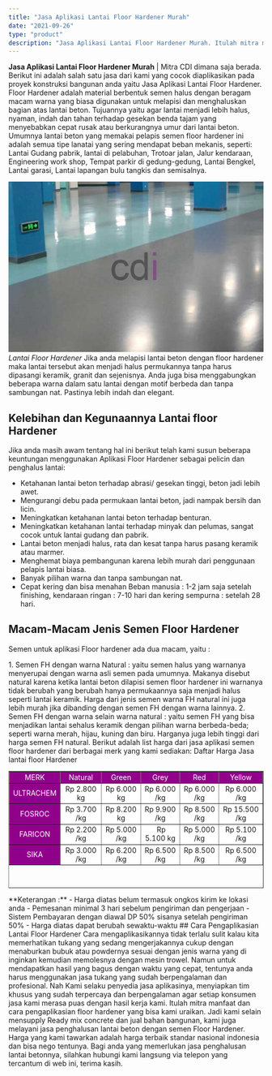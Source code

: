 ```yaml
---
title: "Jasa Aplikasi Lantai Floor Hardener Murah"
date: "2021-09-26"
type: "product"
description: "Jasa Aplikasi Lantai Floor Hardener Murah. Itulah mitra manfaat dan cara pengaplikasian floor hardener yang bisa kami uraikan. Jadi kami selain mensupply Rea..."
---
```


**Jasa Aplikasi Lantai Floor Hardener Murah** | Mitra CDI dimana saja berada. Berikut ini adalah salah satu jasa dari kami yang cocok diaplikasikan pada proyek konstruksi bangunan anda yaitu Jasa Aplikasi Lantai Floor Hardener.
Floor Hardener adalah material berbentuk semen halus dengan beragam macam warna yang biasa digunakan untuk melapisi dan menghaluskan bagian atas lantai beton. Tujuannya yaitu agar lantai menjadi lebih halus, nyaman, indah dan tahan terhadap gesekan benda tajam yang menyebabkan cepat rusak atau berkurangnya umur dari lantai beton. Umumnya lantai beton yang memakai pelapis semen floor hardener ini adalah semua tipe lanatai yang sering mendapat beban mekanis, seperti: Lantai Gudang pabrik, lantai di pelabuhan, Trotoar jalan, Jalur kendaraan, Engineering work shop, Tempat parkir di gedung-gedung, Lantai Bengkel, Lantai garasi, Lantai lapangan bulu tangkis dan semisalnya.

![lantai floor Hardener](/images/product/floor-hardener.jpg)
*Lantai Floor Hardener*
Jika anda melapisi lantai beton dengan floor hardener maka lantai tersebut akan menjadi halus permukannya tanpa harus dipasangi keramik, granit dan sejenisnya. Anda juga bisa menggabungkan beberapa warna dalam satu lantai dengan motif berbeda dan tanpa sambungan nat. Pastinya lebih indah dan elegant.
## Kelebihan dan Kegunaannya Lantai floor Hardener
Jika anda masih awam tentang hal ini berikut telah kami susun beberapa keuntungan menggunakan Aplikasi Floor Hardener sebagai pelicin dan penghalus lantai:
- Ketahanan lantai beton terhadap abrasi/ gesekan tinggi, beton jadi lebih awet.
- Mengurangi debu pada permukaan lantai beton, jadi nampak bersih dan licin.
- Meningkatkan ketahanan lantai beton terhadap benturan.
- Meningkatkan ketahanan lantai terhadap minyak dan pelumas, sangat cocok untuk lantai gudang dan pabrik.
- Lantai beton menjadi halus, rata dan kesat tanpa harus pasang keramik atau marmer.
- Menghemat biaya pembangunan karena lebih murah dari penggunaan pelapis lantai biasa.
- Banyak pilihan warna dan tanpa sambungan nat.
- Cepat kering dan bisa menahan Beban manusia : 1-2 jam saja setelah finishing, kendaraan ringan : 7-10 hari dan kering sempurna : setelah 28 hari.
## Macam-Macam Jenis Semen Floor Hardener
Semen untuk aplikasi Floor hardener ada dua macam, yaitu :

1\. Semen FH dengan warna Natural : yaitu semen halus yang warnanya menyerupai dengan warna asli semen pada umumnya. Makanya disebut natural karena ketika lantai beton dilapisi semen floor hardener ini warnanya tidak berubah yang berubah hanya permukaannya saja menjadi halus seperti lantai keramik. Harga dari jenis semen warna FH natural ini juga lebih murah jika dibanding dengan semen FH dengan warna lainnya.
2\. Semen FH dengan warna selain warna natural : yaitu semen FH yang bisa menjadikan lantai sehalus keramik dengan pilihan warna berbeda-beda; seperti warna merah, hijau, kuning dan biru. Harganya juga lebih tinggi dari harga semen FH natural.
Berikut adalah list harga dari jasa aplikasi semen floor hardener dari berbagai merk yang kami sediakan:
Daftar Harga Jasa lantai floor Hardener
<table style="text-align: center; height: 231px;" border="1" width="100%" cellspacing="0" cellpadding="3"><tbody><tr><td bgcolor="#91008a"><span style="color: #ffffff;">MERK</span></td><td bgcolor="#91008a"><span style="color: #ffffff;">Natural</span></td><td bgcolor="#91008a"><span style="color: #ffffff;">Green</span></td><td bgcolor="#91008a"><span style="color: #ffffff;">Grey</span></td><td bgcolor="#91008a"><span style="color: #ffffff;">Red</span></td><td bgcolor="#91008a"><span style="color: #ffffff;">Yellow</span></td></tr><tr><td bgcolor="#91008a"><span style="color: #ffffff;">ULTRACHEM</span></td><td bgcolor="#FFFFFF">Rp 2.800 kg</td><td bgcolor="#FFFFFF">Rp 6.000 kg</td><td bgcolor="#FFFFFF">Rp 6.000 /kg</td><td bgcolor="#FFFFFF">Rp 6.000 /kg</td><td bgcolor="#FFFFFF">Rp 6.000 /kg</td></tr><tr><td bgcolor="#91008a"><span style="color: #ffffff;">FOSROC</span></td><td bgcolor="#FFFFFF">Rp 3.700 /kg</td><td bgcolor="#FFFFFF">Rp 8.200 kg</td><td bgcolor="#FFFFFF">Rp 9.900 /kg</td><td bgcolor="#FFFFFF">Rp 8.500 /kg</td><td bgcolor="#FFFFFF">Rp 15.500 /kg</td></tr><tr><td bgcolor="#91008a"><span style="color: #ffffff;">FARICON</span></td><td bgcolor="#FFFFFF">Rp 2.200 /kg</td><td bgcolor="#FFFFFF">Rp 5.000 /kg</td><td bgcolor="#FFFFFF">&nbsp;Rp 5.100 kg</td><td bgcolor="#FFFFFF">Rp 5.000 /kg</td><td bgcolor="#FFFFFF">Rp 5.100 /kg</td></tr><tr><td bgcolor="#91008a"><span style="color: #ffffff;">SIKA</span></td><td bgcolor="#FFFFFF">Rp 3.000 /kg</td><td bgcolor="#FFFFFF">Rp 6.200 /kg</td><td bgcolor="#FFFFFF">Rp 6.500 /kg</td><td bgcolor="#FFFFFF">Rp 8.500 /kg</td><td bgcolor="#FFFFFF">Rp 6.500 /kg</td></tr></tbody></table>
**Keterangan :**
- Harga diatas belum termasuk ongkos kirim ke lokasi anda
- Pemesanan minimal 3 hari sebelum pengiriman dan pengerjaan
- Sistem Pembayaran dengan diawal DP 50% sisanya setelah pengiriman 50%
- Harga diatas dapat berubah sewaktu-waktu
## Cara Pengaplikasian Lantai Floor Hardener
Cara mengaplikasikannya tidak terlalu sulit kalau kita memerhatikan tukang yang sedang mengerjakannya cukup dengan menaburkan bubuk atau powdernya sesuai dengan jenis warna yang di inginkan kemudian memolesnya dengan mesin trowel. Namun untuk mendapatkan hasil yang bagus dengan waktu yang cepat, tentunya anda harus menggunakan jasa tukang yang sudah berpengalaman dan profesional. Nah Kami selaku penyedia jasa aplikasinya, menyiapkan tim khusus yang sudah terpercaya dan berpengalaman agar setiap konsumen jasa kami merasa puas dengan hasil kerja kami.
Itulah mitra manfaat dan cara pengaplikasian floor hardener yang bisa kami uraikan. Jadi kami selain mensupply Ready mix concrete dan jual bahan bangunan, kami juga melayani jasa penghalusan lantai beton dengan semen Floor Hardener. Harga yang kami tawarkan adalah harga terbaik standar nasional indonesia dan bisa nego tentunya. Bagi anda yang memerlukan jasa penghalusan lantai betonnya, silahkan hubungi kami langsung via telepon yang tercantum di web ini, terima kasih.
